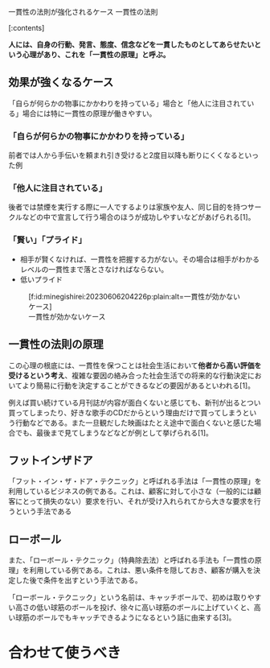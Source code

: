 ﻿一貫性の法則が強化されるケース
一貫性の法則



[:contents]




**人には、自身の行動、発言、態度、信念などを一貫したものとしてあらせたいという心理があり、これを「一貫性の原理」と呼ぶ。**


## 効果が強くなるケース

「自らが何らかの物事にかかわりを持っている」場合と「他人に注目されている」場合には特に一貫性の原理が働きやすい。

### 「自らが何らかの物事にかかわりを持っている」


前者では人から手伝いを頼まれ引き受けると2度目以降も断りにくくなるといった例

### 「他人に注目されている」

後者では禁煙を実行する際に一人でするよりは家族や友人、同じ目的を持つサークルなどの中で宣言して行う場合のほうが成功しやすいなどがあげられる[1]。


### 「賢い」「プライド」

- 相手が賢くなければ、一貫性を把握する力がない。その場合は相手がわかるレベルの一貫性まで落とさなければならない。
- 低いプライド

<figure class="figure-image figure-image-fotolife" title="一貫性が効かないケース">[f:id:minegishirei:20230606204226p:plain:alt=一貫性が効かないケース]<figcaption>一貫性が効かないケース</figcaption></figure>



## 一貫性の法則の原理

この心理の根底には、一貫性を保つことは社会生活において**他者から高い評価を受けるという考え**、複雑な要因の絡み合った社会生活での将来的な行動決定においてより簡易に行動を決定することができるなどの要因があるといわれる[1]。


例えば買い続けている月刊誌が内容が面白くないと感じても、新刊が出るとつい買ってしまったり、好きな歌手のCDだからという理由だけで買ってしまうという行動などである。また一旦観だした映画はたとえ途中で面白くないと感じた場合でも、最後まで見てしまうなどなどが例として挙げられる[1]。



## フットインザドア

「フット・イン・ザ・ドア・テクニック」と呼ばれる手法は「一貫性の原理」を利用しているビジネスの例である。これは、顧客に対して小さな（一般的には顧客にとって損失のない）要求を行い、それが受け入れられてから大きな要求を行うという手法である


## ローボール

また、「ローボール・テクニック」（特典除去法）と呼ばれる手法も「一貫性の原理」を利用している例である。これは、悪い条件を隠しておき、顧客が購入を決定した後で条件を出すという手法である。

「ローボール・テクニック」という名前は、キャッチボールで、初めは取りやすい高さの低い球筋のボールを投げ、徐々に高い球筋のボールに上げていくと、高い球筋のボールでもキャッチできるようになるという話に由来する[3]。




# 合わせて使うべき



